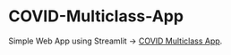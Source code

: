 # COVID-Multiclass-App

Simple Web App using Streamlit -> [COVID Multiclass App](https://nadyanvl-covid-multiclass-app-covid-multiclass-app-pzae6d.streamlit.app/).
